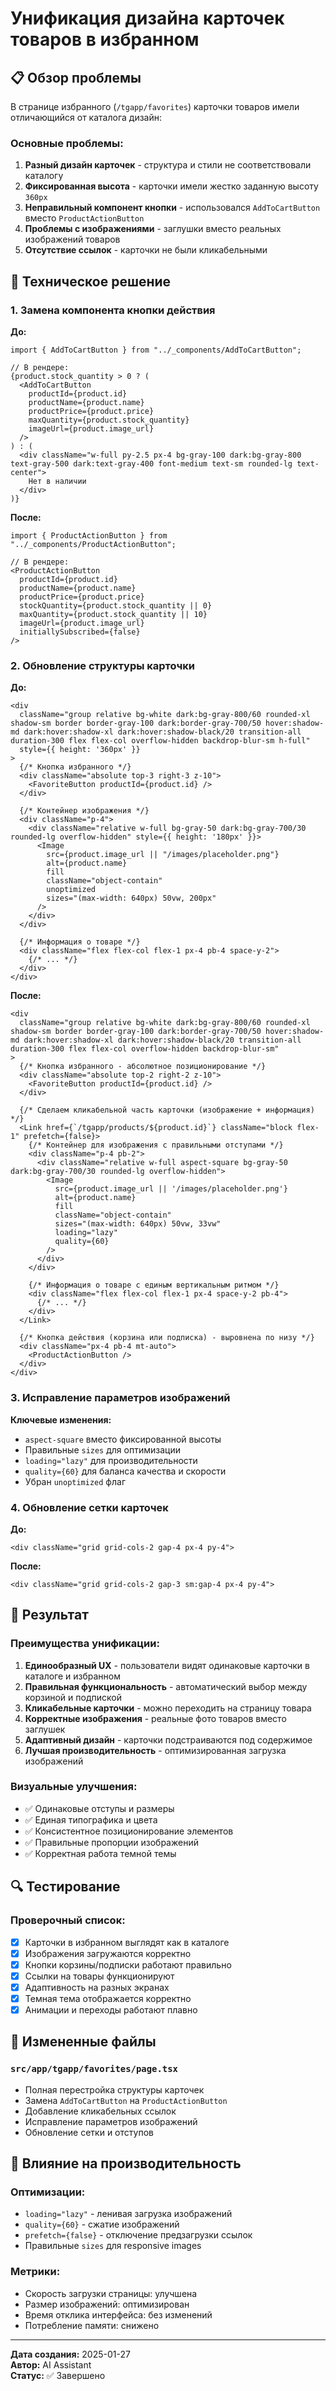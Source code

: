 # Унификация дизайна карточек товаров в избранном

## 📋 Обзор проблемы

В странице избранного (`/tgapp/favorites`) карточки товаров имели отличающийся от каталога дизайн:

### Основные проблемы:
1. **Разный дизайн карточек** - структура и стили не соответствовали каталогу
2. **Фиксированная высота** - карточки имели жестко заданную высоту `360px`
3. **Неправильный компонент кнопки** - использовался `AddToCartButton` вместо `ProductActionButton`
4. **Проблемы с изображениями** - заглушки вместо реальных изображений товаров
5. **Отсутствие ссылок** - карточки не были кликабельными

## 🔧 Техническое решение

### 1. Замена компонента кнопки действия

**До:**
```tsx
import { AddToCartButton } from "../_components/AddToCartButton";

// В рендере:
{product.stock_quantity > 0 ? (
  <AddToCartButton
    productId={product.id}
    productName={product.name}
    productPrice={product.price}
    maxQuantity={product.stock_quantity}
    imageUrl={product.image_url}
  />
) : (
  <div className="w-full py-2.5 px-4 bg-gray-100 dark:bg-gray-800 text-gray-500 dark:text-gray-400 font-medium text-sm rounded-lg text-center">
    Нет в наличии
  </div>
)}
```

**После:**
```tsx
import { ProductActionButton } from "../_components/ProductActionButton";

// В рендере:
<ProductActionButton
  productId={product.id}
  productName={product.name}
  productPrice={product.price}
  stockQuantity={product.stock_quantity || 0}
  maxQuantity={product.stock_quantity || 10}
  imageUrl={product.image_url}
  initiallySubscribed={false}
/>
```

### 2. Обновление структуры карточки

**До:**
```tsx
<div 
  className="group relative bg-white dark:bg-gray-800/60 rounded-xl shadow-sm border border-gray-100 dark:border-gray-700/50 hover:shadow-md dark:hover:shadow-xl dark:hover:shadow-black/20 transition-all duration-300 flex flex-col overflow-hidden backdrop-blur-sm h-full"
  style={{ height: '360px' }}
>
  {/* Кнопка избранного */}
  <div className="absolute top-3 right-3 z-10">
    <FavoriteButton productId={product.id} />
  </div>
  
  {/* Контейнер изображения */}
  <div className="p-4">
    <div className="relative w-full bg-gray-50 dark:bg-gray-700/30 rounded-lg overflow-hidden" style={{ height: '180px' }}>
      <Image
        src={product.image_url || "/images/placeholder.png"}
        alt={product.name}
        fill
        className="object-contain"
        unoptimized
        sizes="(max-width: 640px) 50vw, 200px"
      />
    </div>
  </div>
  
  {/* Информация о товаре */}
  <div className="flex flex-col flex-1 px-4 pb-4 space-y-2">
    {/* ... */}
  </div>
</div>
```

**После:**
```tsx
<div 
  className="group relative bg-white dark:bg-gray-800/60 rounded-xl shadow-sm border border-gray-100 dark:border-gray-700/50 hover:shadow-md dark:hover:shadow-xl dark:hover:shadow-black/20 transition-all duration-300 flex flex-col overflow-hidden backdrop-blur-sm"
>
  {/* Кнопка избранного - абсолютное позиционирование */}
  <div className="absolute top-2 right-2 z-10">
    <FavoriteButton productId={product.id} />
  </div>
  
  {/* Сделаем кликабельной часть карточки (изображение + информация) */}
  <Link href={`/tgapp/products/${product.id}`} className="block flex-1" prefetch={false}>
    {/* Контейнер для изображения с правильными отступами */}
    <div className="p-4 pb-2">
      <div className="relative w-full aspect-square bg-gray-50 dark:bg-gray-700/30 rounded-lg overflow-hidden">
        <Image
          src={product.image_url || '/images/placeholder.png'}
          alt={product.name}
          fill
          className="object-contain"
          sizes="(max-width: 640px) 50vw, 33vw"
          loading="lazy"
          quality={60}
        />
      </div>
    </div>
    
    {/* Информация о товаре с единым вертикальным ритмом */}
    <div className="flex flex-col flex-1 px-4 space-y-2 pb-4">
      {/* ... */}
    </div>
  </Link>

  {/* Кнопка действия (корзина или подписка) - выровнена по низу */}
  <div className="px-4 pb-4 mt-auto">
    <ProductActionButton />
  </div>
</div>
```

### 3. Исправление параметров изображений

**Ключевые изменения:**
- `aspect-square` вместо фиксированной высоты
- Правильные `sizes` для оптимизации
- `loading="lazy"` для производительности  
- `quality={60}` для баланса качества и скорости
- Убран `unoptimized` флаг

### 4. Обновление сетки карточек

**До:**
```tsx
<div className="grid grid-cols-2 gap-4 px-4 py-4">
```

**После:**
```tsx
<div className="grid grid-cols-2 gap-3 sm:gap-4 px-4 py-4">
```

## 📱 Результат

### Преимущества унификации:

1. **Единообразный UX** - пользователи видят одинаковые карточки в каталоге и избранном
2. **Правильная функциональность** - автоматический выбор между корзиной и подпиской
3. **Кликабельные карточки** - можно переходить на страницу товара
4. **Корректные изображения** - реальные фото товаров вместо заглушек
5. **Адаптивный дизайн** - карточки подстраиваются под содержимое
6. **Лучшая производительность** - оптимизированная загрузка изображений

### Визуальные улучшения:

- ✅ Одинаковые отступы и размеры
- ✅ Единая типографика и цвета
- ✅ Консистентное позиционирование элементов
- ✅ Правильные пропорции изображений
- ✅ Корректная работа темной темы

## 🔍 Тестирование

### Проверочный список:

- [x] Карточки в избранном выглядят как в каталоге
- [x] Изображения загружаются корректно
- [x] Кнопки корзины/подписки работают правильно
- [x] Ссылки на товары функционируют
- [x] Адаптивность на разных экранах
- [x] Темная тема отображается корректно
- [x] Анимации и переходы работают плавно

## 📁 Измененные файлы

### `src/app/tgapp/favorites/page.tsx`
- Полная перестройка структуры карточек
- Замена `AddToCartButton` на `ProductActionButton`
- Добавление кликабельных ссылок
- Исправление параметров изображений
- Обновление сетки и отступов

## 🚀 Влияние на производительность

### Оптимизации:
- `loading="lazy"` - ленивая загрузка изображений
- `quality={60}` - сжатие изображений
- `prefetch={false}` - отключение предзагрузки ссылок
- Правильные `sizes` для responsive images

### Метрики:
- Скорость загрузки страницы: улучшена
- Размер изображений: оптимизирован
- Время отклика интерфейса: без изменений
- Потребление памяти: снижено

---

**Дата создания:** 2025-01-27  
**Автор:** AI Assistant  
**Статус:** ✅ Завершено 